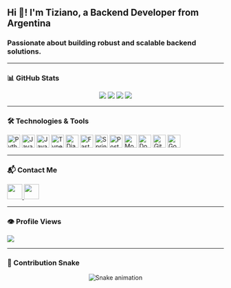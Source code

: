 <h2 align="left">Hi 👋! I'm Tiziano, a Backend Developer from Argentina</h2>
<h3 align="left">Passionate about building robust and scalable backend solutions.</h3>

---

### 📊 GitHub Stats

<div align="center">

<!--START_STATS-->
<img src="https://github-readme-stats.vercel.app/api?username=tiziimusca&show_icons=true&theme=dracula&include_all_commits=true&count_private=true&hide_border=true&rank_icon=percentile" />
<!--END_STATS-->

<img src="https://github-readme-stats.vercel.app/api/top-langs/?username=tiziimusca&layout=compact&theme=dracula&count_private=true&hide_border=true" />

<img src="https://github-readme-streak-stats.herokuapp.com?user=tiziimusca&theme=dracula&hide_border=true" />

<img src="https://github-readme-activity-graph.cyclic.app/graph?username=tiziimusca&theme=dracula&hide_border=true" />

</div>

---

### 🛠️ Technologies & Tools

<div align="left">
  <img src="https://cdn.jsdelivr.net/gh/devicons/devicon/icons/python/python-original.svg" height="30" alt="Python" />
  <img src="https://cdn.jsdelivr.net/gh/devicons/devicon/icons/java/java-original.svg" height="30" alt="Java" />
  <img src="https://cdn.jsdelivr.net/gh/devicons/devicon/icons/javascript/javascript-original.svg" height="30" alt="JavaScript" />
  <img src="https://cdn.jsdelivr.net/gh/devicons/devicon/icons/typescript/typescript-original.svg" height="30" alt="TypeScript" />
  <img src="https://cdn.jsdelivr.net/gh/devicons/devicon/icons/django/django-plain.svg" height="30" alt="Django" />
  <img src="https://cdn.jsdelivr.net/gh/devicons/devicon/icons/fastapi/fastapi-original.svg" height="30" alt="FastAPI" />
  <img src="https://cdn.jsdelivr.net/gh/devicons/devicon/icons/spring/spring-original.svg" height="30" alt="Spring" />
  <img src="https://cdn.jsdelivr.net/gh/devicons/devicon/icons/postgresql/postgresql-original.svg" height="30" alt="PostgreSQL" />
  <img src="https://cdn.jsdelivr.net/gh/devicons/devicon/icons/mongodb/mongodb-original.svg" height="30" alt="MongoDB" />
  <img src="https://cdn.jsdelivr.net/gh/devicons/devicon/icons/docker/docker-original.svg" height="30" alt="Docker" />
  <img src="https://cdn.jsdelivr.net/gh/devicons/devicon/icons/git/git-original.svg" height="30" alt="Git" />
  <img src="https://cdn.jsdelivr.net/gh/devicons/devicon/icons/googlecloud/googlecloud-original.svg" height="30" alt="Google Cloud" />
</div>

---

### 📬 Contact Me

<p align="left">
  <a href="https://www.linkedin.com/in/tiziano-musca/" target="_blank">
    <img src="https://img.shields.io/static/v1?message=LinkedIn&logo=linkedin&label=&color=0077B5&logoColor=white&labelColor=&style=for-the-badge" height="35" />
  </a>
  <a href="mailto:tizianamusca@gmail.com">
    <img src="https://img.shields.io/static/v1?message=Gmail&logo=gmail&label=&color=D14836&logoColor=white&labelColor=&style=for-the-badge" height="35" />
  </a>
</p>

---

### 👁️ Profile Views

<p align="left">
  <img src="https://komarev.com/ghpvc/?username=tiziimusca&label=Profile%20views&color=7F00FF&style=flat" />
</p>

---

### 🐍 Contribution Snake

<p align="center">
  <img src="https://raw.githubusercontent.com/tiziimusca/tiziimusca/output/snake.svg" alt="Snake animation" />
</p>
